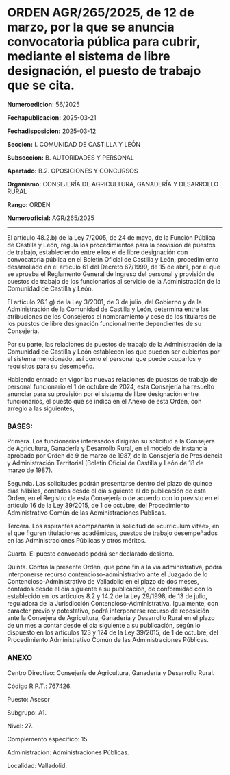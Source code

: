 # ORDEN AGR/265/2025, de 12 de marzo, por la que se anuncia convocatoria pública para cubrir, mediante el sistema de libre designación, el puesto de trabajo que se cita.


**Numeroedicion:** 56/2025

**Fechapublicacion:** 2025-03-21

**Fechadisposicion:** 2025-03-12

**Seccion:** I. COMUNIDAD DE CASTILLA Y LEÓN

**Subseccion:** B. AUTORIDADES Y PERSONAL

**Apartado:** B.2. OPOSICIONES Y CONCURSOS

**Organismo:** CONSEJERÍA DE AGRICULTURA, GANADERÍA Y DESARROLLO RURAL

**Rango:** ORDEN

**Numerooficial:** AGR/265/2025


---


El artículo 48.2.b) de la Ley 7/2005, de 24 de mayo, de la Función Pública de Castilla y León, regula los procedimientos para la provisión de puestos de trabajo, estableciendo entre ellos el de libre designación con convocatoria pública en el Boletín Oficial de Castilla y León, procedimiento desarrollado en el artículo 61 del Decreto 67/1999, de 15 de abril, por el que se aprueba el Reglamento General de Ingreso del personal y provisión de puestos de trabajo de los funcionarios al servicio de la Administración de la Comunidad de Castilla y León.

El artículo 26.1 g) de la Ley 3/2001, de 3 de julio, del Gobierno y de la Administración de la Comunidad de Castilla y León, determina entre las atribuciones de los Consejeros el nombramiento y cese de los titulares de los puestos de libre designación funcionalmente dependientes de su Consejería.

Por su parte, las relaciones de puestos de trabajo de la Administración de la Comunidad de Castilla y León establecen los que pueden ser cubiertos por el sistema mencionado, así como el personal que puede ocuparlos y requisitos para su desempeño.

Habiendo entrado en vigor las nuevas relaciones de puestos de trabajo de personal funcionario el 1 de octubre de 2024, esta Consejería ha resuelto anunciar para su provisión por el sistema de libre designación entre funcionarios, el puesto que se indica en el Anexo de esta Orden, con arreglo a las siguientes,

### BASES:

Primera.  Los funcionarios interesados dirigirán su solicitud a la Consejera de Agricultura, Ganadería y Desarrollo Rural, en el modelo de instancia aprobado por Orden de 9 de marzo de 1987, de la Consejería de Presidencia y Administración Territorial (Boletín Oficial de Castilla y León de 18 de marzo de 1987).

Segunda.  Las solicitudes podrán presentarse dentro del plazo de quince días hábiles, contados desde el día siguiente al de publicación de esta Orden, en el Registro de esta Consejería o de acuerdo con lo previsto en el artículo 16 de la Ley 39/2015, de 1 de octubre, del Procedimiento Administrativo Común de las Administraciones Públicas.

Tercera.  Los aspirantes acompañarán la solicitud de «curriculum vitae», en el que figuren titulaciones académicas, puestos de trabajo desempeñados en las Administraciones Públicas y otros méritos.

Cuarta.  El puesto convocado podrá ser declarado desierto.

Quinta.  Contra la presente Orden, que pone fin a la vía administrativa, podrá interponerse recurso contencioso-administrativo ante el Juzgado de lo Contencioso-Administrativo de Valladolid en el plazo de dos meses, contados desde el día siguiente a su publicación, de conformidad con lo establecido en los artículos 8.2 y 14.2 de la Ley 29/1998, de 13 de julio, reguladora de la Jurisdicción Contencioso-Administrativa. Igualmente, con carácter previo y potestativo, podrá interponerse recurso de reposición ante la Consejera de Agricultura, Ganadería y Desarrollo Rural en el plazo de un mes a contar desde el día siguiente a su publicación, según lo dispuesto en los artículos 123 y 124 de la Ley 39/2015, de 1 de octubre, del Procedimiento Administrativo Común de las Administraciones Públicas.

### ANEXO

Centro Directivo: Consejería de Agricultura, Ganadería y Desarrollo Rural.

Código R.P.T.: 767426.

Puesto: Asesor

Subgrupo: A1.

Nivel: 27.

Complemento específico: 15.

Administración: Administraciones Públicas.

Localidad: Valladolid.